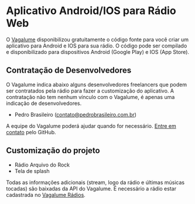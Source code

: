 # Aplicativo Android/IOS para Rádio Web

O [Vagalume](http://www.vagalume.com.br/) disponibilizou gratuitamente o código fonte para você criar um aplicativo para Android e IOS para sua rádio. O código pode ser compilado e disponibilizado para dispositivos Android (Google Play) e IOS (App Store).

## Contratação de Desenvolvedores

O Vagalume indica abaixo alguns desenvolvedores freelancers que podem ser contratados pela rádio para fazer a customização do aplicativo. A contratação não tem nenhum vínculo com o Vagalume, é apenas uma indicação de desenvolvedores.

* Pedro Brasileiro (contato@pedrobrasileiro.com.br)

A equipe do Vagalume poderá ajudar quando for necessário. [Entre em contato](https://github.com/vagalume/aplicativo-para-radios/issues) pelo GitHub.

## Customização do projeto

* Rádio Arquivo do Rock
* Tela de splash

Todas as informações adicionais (stream, logo da rádio e últimas músicas tocadas) são baixadas da API do Vagalume. É necessário a rádio estar cadastrada no [Vagalume Rádios](http://www.vagalume.com.br/radio/).
